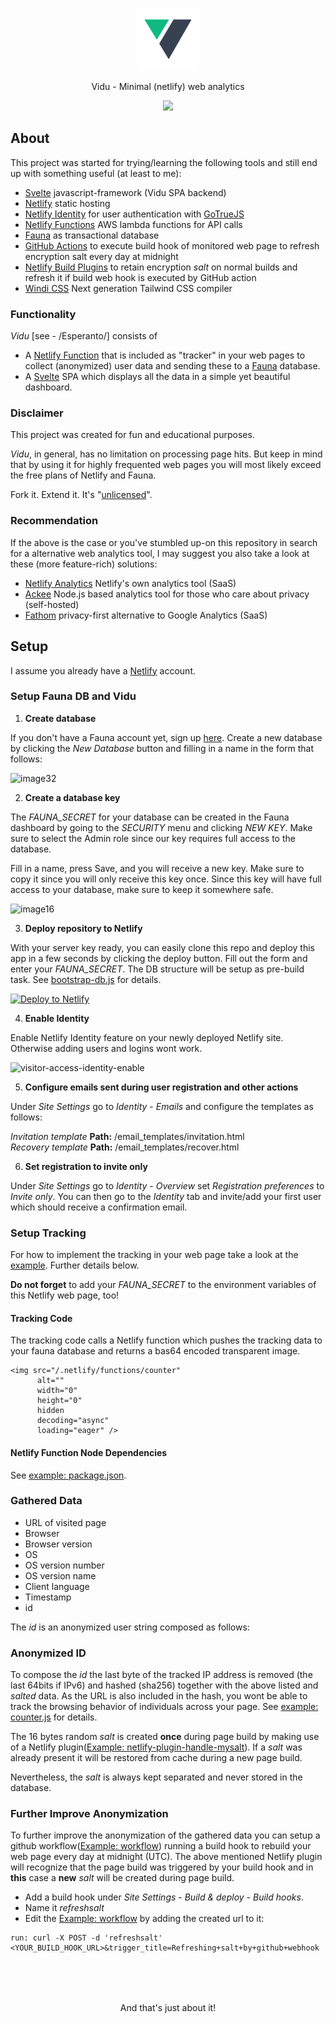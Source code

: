 <p align="center"><img src="./public/images/logo.png" width="100"></p>

<p align="center">Vidu - Minimal (netlify) web analytics</p>

<p align="center"><img src="https://user-images.githubusercontent.com/52470102/114470919-fd0e6480-9bef-11eb-82c2-177ec3c0e8f9.png"></p>

## About

This project was started for trying/learning the following tools and still end up with something useful (at least to me):

- [Svelte](https://svelte.dev) javascript-framework (Vidu SPA backend)
- [Netlify](https://netlify.com) static hosting
- [Netlify Identity](https://docs.netlify.com/visitor-access/identity/) for user authentication with [GoTrueJS](https://github.com/netlify/gotrue)
- [Netlify Functions](https://docs.netlify.com/functions/overview/) AWS lambda functions for API calls
- [Fauna](https://fauna.com) as transactional database
- [GitHub Actions](https://docs.github.com/en/actions) to execute build hook of monitored web page to refresh encryption salt every day at midnight
- [Netlify Build Plugins](https://docs.netlify.com/configure-builds/build-plugins/) to retain encryption *salt* on normal builds and refresh it if build web hook is executed by GitHub action
- [Windi CSS](https://windicss.org) Next generation Tailwind CSS compiler

### Functionality

*Vidu* [see - /Esperanto/] consists of

- A [Netlify Function](https://docs.netlify.com/functions/overview/) that is included as "tracker" in your web pages to collect (anonymized) user data and sending these to a [Fauna](https://fauna.com) database.
- A [Svelte](https://svelte.dev) SPA which displays all the data in a simple yet beautiful dashboard.

### Disclaimer

This project was created for fun and educational purposes.

*Vidu*, in general, has no limitation on processing page hits. But keep in mind that by using it for highly frequented web pages you will most likely exceed the free plans of Netlify and Fauna.

Fork it. Extend it. It's "[unlicensed](./LICENSE)".

### Recommendation

If the above is the case or you've stumbled up-on this repository in search for a alternative web analytics tool, I may suggest you also take a look at these (more feature-rich) solutions:
- [Netlify Analytics](https://www.netlify.com/products/analytics/) Netlify's own analytics tool (SaaS)
- [Ackee](https://ackee.electerious.com) Node.js based analytics tool for those who care about privacy (self-hosted)
- [Fathom](https://usefathom.com) privacy-first alternative to Google Analytics (SaaS)

## Setup

I assume you already have a [Netlify](https://netlify.com) account.

### Setup Fauna DB and Vidu

1. **Create database**

If you don't have a Fauna account yet, sign up [here](https://dashboard.fauna.com/accounts/login). Create a new database by clicking the *New Database* button and filling in a name in the form that follows:

![image32](https://user-images.githubusercontent.com/52470102/114444235-e7d50e00-9bce-11eb-9b47-4b2315037452.png)

2. **Create a database key**

The *FAUNA_SECRET* for your database can be created in the Fauna dashboard by going to the *SECURITY* menu and clicking *NEW KEY*. Make sure to select the Admin role since our key requires full access to the database.

Fill in a name, press Save, and you will receive a new key. Make sure to copy it since you will only receive this key once. Since this key will have full access to your database, make sure to keep it somewhere safe.

![image16](https://user-images.githubusercontent.com/52470102/114444288-f8858400-9bce-11eb-807b-85eedf8495a2.png)

3. **Deploy repository to Netlify**

With your server key ready, you can easily clone this repo and deploy this app in a few seconds by clicking the deploy button. Fill out the form and enter your *FAUNA_SECRET*. The DB structure will be setup as pre-build task. See [bootstrap-db.js](./scripts/bootstrap-db.js) for details.

[![Deploy to Netlify](https://www.netlify.com/img/deploy/button.svg)](https://app.netlify.com/start/deploy?repository=https://github.com/pa-nic/vidu)

4. **Enable Identity**

Enable Netlify Identity feature on your newly deployed Netlify site. Otherwise adding users and logins wont work.

![visitor-access-identity-enable](https://user-images.githubusercontent.com/52470102/114446010-0936f980-9bd1-11eb-854b-ab3faf82d0c0.png)

5. **Configure emails sent during user registration and other actions**

Under *Site Settings* go to *Identity* - *Emails* and configure the templates as follows:

*Invitation template* **Path:** /email_templates/invitation.html<br/>
*Recovery template* **Path:** /email_templates/recover.html

6. **Set registration to invite only**

Under *Site Settings* go to *Identity* - *Overview* set *Registration preferences* to *Invite only*. You can then go to the *Identity* tab and invite/add your first user which should receive a confirmation email.

### Setup Tracking

For how to implement the tracking in your web page take a look at the [example](./example_tracking). Further details below.

**Do not forget** to add your *FAUNA_SECRET* to the environment variables of this Netlify web page, too!

#### Tracking Code

The tracking code calls a Netlify function which pushes the tracking data to your fauna database and returns a bas64 encoded transparent image.

```
<img src="/.netlify/functions/counter"
      alt=""
      width="0"
      height="0"
      hidden
      decoding="async"
      loading="eager" />
```

#### Netlify Function Node Dependencies

See [example: package.json](./example_tracking/package.json).

### Gathered Data

- URL of visited page
- Browser
- Browser version
- OS
- OS version number
- OS version name
- Client language
- Timestamp
- id

The *id* is an anonymized user string composed as follows:

### Anonymized ID

To compose the *id* the last byte of the tracked IP address is removed (the last 64bits if IPv6) and hashed (sha256) together with the above listed and *salted* data. As the URL is also included in the hash, you wont be able to track the browsing behavior of individuals across your page. See [example: counter.js](./example_tracking/functions/counter.js) for details.

The 16 bytes random *salt* is created **once** during page build by making use of a Netlify plugin([Example: netlify-plugin-handle-mysalt](./example_tracking/plugins/netlify-plugin-handle-mysalt)). If a *salt* was already present it will be restored from cache during a new page build.

Nevertheless, the *salt* is always kept separated and never stored in the database.

### Further Improve Anonymization

To further improve the anonymization of the gathered data you can setup a github workflow([Example: workflow](./example_tracking/.github/workflows/main.yml)) running a build hook to rebuild your web page every day at midnight (UTC). The above mentioned Netlify plugin will recognize that the page build was triggered by your build hook and in **this** case a **new** *salt* will be created during page build.

- Add a build hook under *Site Settings* - *Build & deploy* - *Build hooks*.
- Name it *refreshsalt* 
- Edit the [Example: workflow](./example_tracking/.github/workflows/main.yml) by adding the created url to it:

```
run: curl -X POST -d 'refreshsalt' <YOUR_BUILD_HOOK_URL>&trigger_title=Refreshing+salt+by+github+webhook
```

<p align="center" style="margin-top:80px">And that's just about it!</p>
